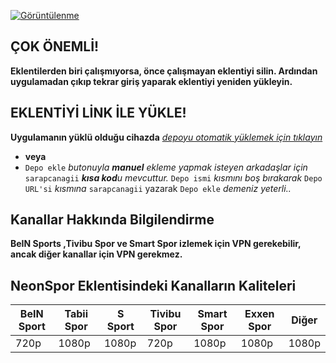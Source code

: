[![Görüntülenme](https://count.getloli.com/@primatzeka?name=Prueba&theme=morden-num&padding=7&offset=0&align=top&scale=1&pixelated=1&darkmode=1)](#)

## ÇOK ÖNEMLİ!

**Eklentilerden biri çalışmıyorsa, önce çalışmayan eklentiyi silin. Ardından uygulamadan çıkıp tekrar giriş yaparak eklentiyi yeniden yükleyin.**



## EKLENTİYİ LİNK İLE YÜKLE!

**Uygulamanın yüklü olduğu cihazda** _[depoyu otomatik yüklemek için tıklayın](https://keyiflerolsun.me/http-protocol-redirector?r=cloudstreamrepo://raw.githubusercontent.com/sarapcanagii/Pitipitii/master/repo.json)_
  - **veya**
  - `Depo ekle` _butonuyla **manuel** ekleme yapmak isteyen arkadaşlar için_ `sarapcanagii` _**kısa kod**u mevcuttur._ `Depo ismi` _kısmını boş bırakarak_ `Depo URL'si` _kısmına_ `sarapcanagii` yazarak `Depo ekle` _demeniz yeterli.._

## Kanallar Hakkında Bilgilendirme

**BeIN Sports ,Tivibu Spor ve Smart Spor izlemek için VPN gerekebilir, ancak diğer kanallar için VPN gerekmez.**

## NeonSpor Eklentisindeki Kanalların Kaliteleri

| BeIN Sport | Tabii Spor | S Sport | Tivibu Spor | Smart Spor | Exxen Spor | Diğer |
|------------|------------|---------|--------------|-------------|-------------|--------|
| 720p       | 1080p      | 1080p   | 720p         | 1080p       | 1080p       | 1080p   |
